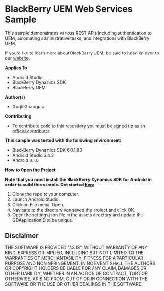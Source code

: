 # BlackBerry UEM Web Services Sample

This sample demonstrates various REST APIs including authentication to UEM, automating administrative tasks, and integrations with BlackBerry UEM.  


If you'd like to learn more about BlackBerry UEM, be sure to head on over to our [website](http://help.blackberry.com/en/blackberry-web-services-for-blackberry-uem/current/).

**Applies To**

* Android Studio
* BlackBerry Dynamics SDK
* BlackBerry UEM

**Author(s)** 

* Gurjit Ghangura

**Contributing**

* To contribute code to this repository you must be [signed up as an official contributor](http://blackberry.github.com/howToContribute.html).

**This sample was tested with the following environment:**
- BlackBerry Dynamics SDK 6.0.1.83
- Android Studio 3.4.2
- Android 8.1.0

**How to Open the Project**

**Note that you must install the BlackBerry Dynamics SDK for Android in order to build this sample. Get started [here](https://community.blackberry.com/community/gdn/get-started?product=dynamics)**
 
1. Clone the repo to your computer.
2. Launch Android Studio.
3. Click on File menu, Open.
4. Navigate to the directory you saved the project and click OK.
5. Open the settings.json file in the assets directory and update the GDApplicationID to be unique.


## Disclaimer

THE SOFTWARE IS PROVIDED "AS IS", WITHOUT WARRANTY OF ANY KIND, EXPRESS OR IMPLIED, INCLUDING BUT NOT LIMITED TO THE WARRANTIES OF MERCHANTABILITY, FITNESS FOR A PARTICULAR PURPOSE AND NONINFRINGEMENT. IN NO EVENT SHALL THE AUTHORS OR COPYRIGHT HOLDERS BE LIABLE FOR ANY CLAIM, DAMAGES OR OTHER LIABILITY, WHETHER IN AN ACTION OF CONTRACT, TORT OR OTHERWISE, ARISING FROM, OUT OF OR IN CONNECTION WITH THE SOFTWARE OR THE USE OR OTHER DEALINGS IN THE SOFTWARE.